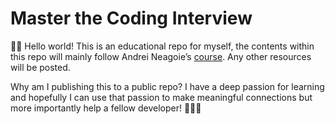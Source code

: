# Master the Coding Interview
👋🏼 Hello world! 
This is an educational repo for myself, the contents within this repo will mainly follow Andrei Neagoie’s [course](https://www.udemy.com/course/master-the-coding-interview-data-structures-algorithms/). Any other resources will be posted. 

Why am I publishing this to a public repo? I have a deep passion for learning and hopefully I can use that passion to make meaningful connections but more importantly help a fellow developer! 🌱✊🏼